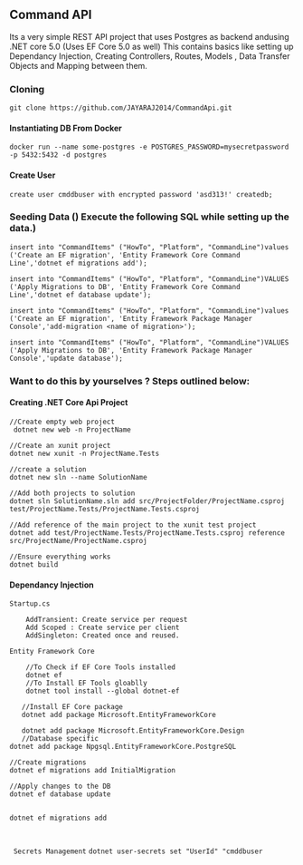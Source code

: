 ## Command API
Its a very simple REST API project that uses Postgres as backend andusing .NET core 5.0 (Uses EF Core 5.0 as well)
This contains basics like setting up Dependancy Injection, Creating Controllers, Routes, Models , Data Transfer Objects and Mapping between them.
### Cloning
`git clone https://github.com/JAYARAJ2014/CommandApi.git`


#### Instantiating DB From Docker 

`docker run --name some-postgres -e POSTGRES_PASSWORD=mysecretpassword -p 5432:5432 -d postgres`

#### Create User
`create user cmddbuser with encrypted password 'asd313!' createdb;`


### Seeding Data () Execute the following SQL while setting up the data.)
```
insert into "CommandItems" ("HowTo", "Platform", "CommandLine")values ('Create an EF migration', 'Entity Framework Core Command Line','dotnet ef migrations add');

insert into "CommandItems" ("HowTo", "Platform", "CommandLine")VALUES ('Apply Migrations to DB', 'Entity Framework Core Command Line','dotnet ef database update');

insert into "CommandItems" ("HowTo", "Platform", "CommandLine")values ('Create an EF migration', 'Entity Framework Package Manager Console','add-migration <name of migration>');

insert into "CommandItems" ("HowTo", "Platform", "CommandLine")VALUES ('Apply Migrations to DB', 'Entity Framework Package Manager Console','update database');

```


### Want to do this by yourselves ? Steps outlined below:

#### Creating .NET Core Api Project

 ```
 //Create empty web project
  dotnet new web -n ProjectName
 
 //Create an xunit project
 dotnet new xunit -n ProjectName.Tests
 
 //create a solution
 dotnet new sln --name SolutionName
 
 //Add both projects to solution
 dotnet sln SolutionName.sln add src/ProjectFolder/ProjectName.csproj test/ProjectName.Tests/ProjectName.Tests.csproj 
 
 //Add reference of the main project to the xunit test project
 dotnet add test/ProjectName.Tests/ProjectName.Tests.csproj reference src/ProjectName/ProjectName.csproj 
 
 //Ensure everything works
 dotnet build
 
 ```
 
 #### Dependancy Injection 
 
 `Startup.cs`
 ```
     AddTransient: Create service per request
     Add Scoped : Create service per client
     AddSingleton: Created once and reused.
 ```
 
 `Entity Framework Core`
 
 ```
     //To Check if EF Core Tools installed
     dotnet ef
     //To Install EF Tools gloablly
     dotnet tool install --global dotnet-ef

    //Install EF Core package
    dotnet add package Microsoft.EntityFrameworkCore
    
    dotnet add package Microsoft.EntityFrameworkCore.Design
    //Database specific
dotnet add package Npgsql.EntityFrameworkCore.PostgreSQL

//Create migrations
dotnet ef migrations add InitialMigration

//Apply changes to the DB
dotnet ef database update


dotnet ef migrations add



 ```
 
` Secrets Management`
```dotnet user-secrets set "UserId" "cmddbuser```
